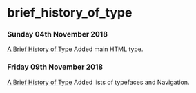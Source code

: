 # brief_history_of_type

### Sunday 04th November 2018

[A Brief History of Type](https://ailsiseburns.github.io/brief_history_of_type/brief_history_of_type.html) Added main HTML type.

### Friday 09th November 2018

[A Brief History of Type]( https://ailsiseburns.github.io/brief_history_of_type/brief_history_of_type2.html) Added lists of typefaces and Navigation.